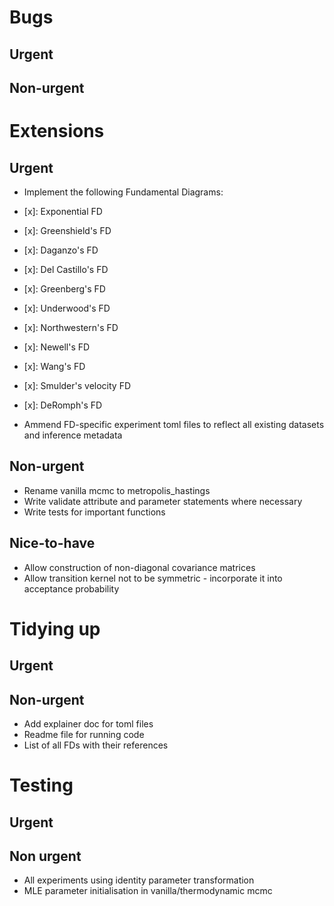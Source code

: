 # Bugs

## Urgent

## Non-urgent

# Extensions

## Urgent
- Implement the following Fundamental Diagrams:
 - [x]: Exponential FD
 - [x]: Greenshield's FD
 - [x]: Daganzo's FD
 - [x]: Del Castillo's FD 
 - [x]: Greenberg's FD
 - [x]: Underwood's FD
 - [x]: Northwestern's FD
 - [x]: Newell's FD
 - [x]: Wang's FD
 - [x]: Smulder's velocity FD
 - [x]: DeRomph's FD

- Ammend FD-specific experiment toml files to reflect all existing datasets and inference metadata

## Non-urgent
- Rename vanilla mcmc to metropolis_hastings
- Write validate attribute and parameter statements where necessary
- Write tests for important functions

## Nice-to-have
- Allow construction of non-diagonal covariance matrices
- Allow transition kernel not to be symmetric - incorporate it into acceptance probability

# Tidying up

## Urgent

## Non-urgent
- Add explainer doc for toml files
- Readme file for running code 
- List of all FDs with their references

# Testing

## Urgent

## Non urgent
- All experiments using identity parameter transformation
- MLE parameter initialisation in vanilla/thermodynamic mcmc



